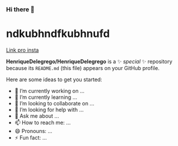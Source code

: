 ### Hi there 👋


<h1> ndkubhndfkubhnufd </h1>

<a href = 'https://instagram.com'> Link pro insta </a>


**HenriqueDelegrego/HenriqueDelegrego** is a ✨ _special_ ✨ repository because its `README.md` (this file) appears on your GitHub profile.

Here are some ideas to get you started:

- 🔭 I’m currently working on ...
- 🌱 I’m currently learning ...
- 👯 I’m looking to collaborate on ...
- 🤔 I’m looking for help with ...
- 💬 Ask me about ...
- 📫 How to reach me: ...
- 😄 Pronouns: ...
- ⚡ Fun fact: ...

